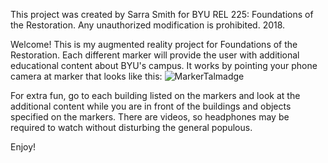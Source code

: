 This project was created by Sarra Smith for BYU REL 225: Foundations of the Restoration.
Any unauthorized modification is prohibited. 2018.

Welcome!
    This is my augmented reality project for Foundations of the Restoration. Each different marker will provide the user
with additional educational content about BYU's campus. It works by pointing your phone camera at marker that looks like
this:
![MarkerTalmadge](https://raw.githubusercontent.com/sarraelayne/225Project/MarkerTalmadge.jpg)

For extra fun, go to each building listed on the markers and look at the additional content while you are in front of the
buildings and objects specified on the markers. There are videos, so headphones may be required to watch without disturbing
the general populous. 

Enjoy!
